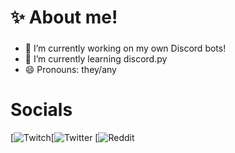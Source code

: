 # ✨ About me!
### 

- 🔭 I’m currently working on my own Discord bots!
- 🌱 I’m currently learning discord.py
- 😄 Pronouns: they/any

# Socials
[![Twitch](https://img.shields.io/twitch/status/deputy_gingey?style=social)[![Twitter](https://img.shields.io/twitter/url?style=social&url=https%3A%2F%2Ftwitter.com%2Fdeputy_gingey) [![Reddit](https://img.shields.io/reddit/user-karma/combined/gingrrbabez?style=social)
